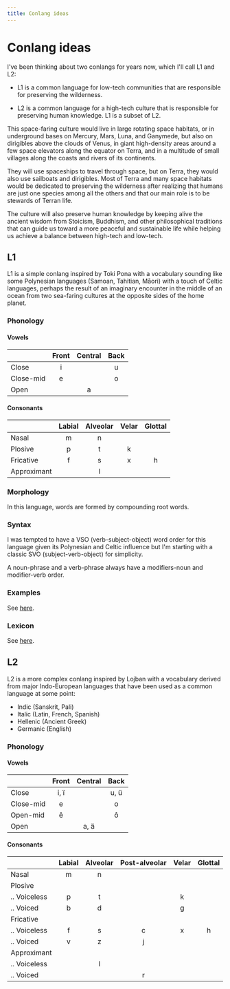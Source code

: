 ```yaml
---
title: Conlang ideas
---
```


# Conlang ideas

I've been thinking about two conlangs for years now, which I'll call L1 and L2:

* L1 is a common language for low-tech communities that are responsible for
  preserving the wilderness.

* L2 is a common language for a high-tech culture that is responsible for
  preserving human knowledge. L1 is a subset of L2.

This space-faring culture would live in large rotating space habitats, or in
underground bases on Mercury, Mars, Luna, and Ganymede, but also on dirigibles
above the clouds of Venus, in giant high-density areas around a few space
elevators along the equator on Terra, and in a multitude of small villages
along the coasts and rivers of its continents.

They will use spaceships to travel through space, but on Terra, they would also
use sailboats and dirigibles. Most of Terra and many space habitats would be
dedicated to preserving the wilderness after realizing that humans are just one
species among all the others and that our main role is to be stewards of Terran
life.

The culture will also preserve human knowledge by keeping alive the ancient
wisdom from Stoicism, Buddhism, and other philosophical traditions that can
guide us toward a more peaceful and sustainable life while helping us achieve a
balance between high-tech and low-tech.

## L1

L1 is a simple conlang inspired by Toki Pona with a vocabulary sounding like
some Polynesian languages (Samoan, Tahitian, Māori) with a touch of Celtic
languages, perhaps the result of an imaginary encounter in the middle of an
ocean from two sea-faring cultures at the opposite sides of the home planet.

### Phonology

#### Vowels

|           | Front | Central | Back |
| --------- | :---: | :-----: | :--: |
| Close     |   i   |         |  u   |
| Close-mid |   e   |         |  o   |
| Open      |       |    a    |      |

#### Consonants

|             | Labial | Alveolar | Velar | Glottal |
| ----------- | :----: | :------: | :---: | :-----: |
| Nasal       |   m    |    n     |       |         |
| Plosive     |   p    |    t     |   k   |         |
| Fricative   |   f    |    s     |   x   |    h    |
| Approximant |        |    l     |       |         |

### Morphology

In this language, words are formed by compounding root words.

### Syntax

I was tempted to have a VSO (verb-subject-object) word order for this language
given its Polynesian and Celtic influence but I'm starting with a classic SVO
(subject-verb-object) for simplicity.

A noun-phrase and a verb-phrase always have a modifiers-noun and modifier-verb
order.

### Examples

See [here](/conlangs/examples/).

### Lexicon

See [here](/conlangs/lexicon/).

## L2

L2 is a more complex conlang inspired by Lojban with a vocabulary derived from
major Indo-European languages that have been used as a common language at some
point:

- Indic (Sanskrit, Pali)
- Italic (Latin, French, Spanish)
- Hellenic (Ancient Greek)
- Germanic (English)

### Phonology

#### Vowels

|           | Front | Central | Back |
| --------- | :---: | :-----: | :--: |
| Close     | i, ï  |         | u, ü |
| Close-mid |   e   |         |  o   |
| Open-mid  |   ê   |         |  ô   |
| Open      |       |  a, ä   |      |

#### Consonants

|              | Labial | Alveolar | Post-alveolar | Velar | Glottal |
| ------------ | :----: | :------: | :-----------: | :---: | :-----: |
| Nasal        |   m    |    n     |               |       |         |
| Plosive      |        |          |               |       |         |
| .. Voiceless |   p    |    t     |               |   k   |         |
| .. Voiced    |   b    |    d     |               |   g   |         |
| Fricative    |        |          |               |       |         |
| .. Voiceless |   f    |    s     |       c       |   x   |    h    |
| .. Voiced    |   v    |    z     |       j       |       |         |
| Approximant  |        |          |               |       |         |
| .. Voiceless |        |    l     |               |       |         |
| .. Voiced    |        |          |       r       |       |         |
